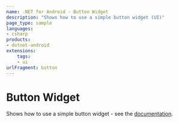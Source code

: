 ```yaml
---
name: .NET for Android - Button Widget
description: "Shows how to use a simple button widget (UI)"
page_type: sample
languages:
- csharp
products:
- dotnet-android
extensions:
    tags:
    - ui
urlFragment: button
---
```

# Button Widget

Shows how to use a simple button widget - see the [documentation](https://docs.microsoft.com/xamarin/android/user-interface/controls/buttons/).
